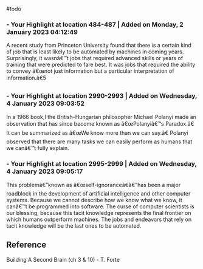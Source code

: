 #todo 
### - Your Highlight at location 484-487 | Added on Monday, 2 January 2023 04:12:49

A recent study from Princeton University found that there is a certain kind of job that is least likely to be automated by machines in coming years. Surprisingly, it wasnâ€™t jobs that required advanced skills or years of training that were predicted to fare best. It was jobs that required the ability to convey â€œnot just information but a particular interpretation of information.â€5

### - Your Highlight at location 2990-2993 | Added on Wednesday, 4 January 2023 09:03:52

In a 1966 book,I the British-Hungarian philosopher Michael Polanyi made an observation that has since become known as â€œPolanyiâ€™s Paradox.â€ It can be summarized as â€œWe know more than we can say.â€ Polanyi observed that there are many tasks we can easily perform as humans that we canâ€™t fully explain.
  
### - Your Highlight at location 2995-2999 | Added on Wednesday, 4 January 2023 09:05:17

This problemâ€”known as â€œself-ignoranceâ€â€”has been a major roadblock in the development of artificial intelligence and other computer systems. Because we cannot describe how we know what we know, it canâ€™t be programmed into software. The curse of computer scientists is our blessing, because this tacit knowledge represents the final frontier on which humans outperform machines. The jobs and endeavors that rely on tacit knowledge will be the last ones to be automated.

## Reference
Building A Second Brain (ch 3 & 10) - T. Forte
